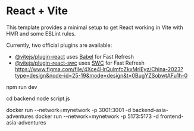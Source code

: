 # React + Vite

This template provides a minimal setup to get React working in Vite with HMR and some ESLint rules.

Currently, two official plugins are available:

- [@vitejs/plugin-react](https://github.com/vitejs/vite-plugin-react/blob/main/packages/plugin-react/README.md) uses [Babel](https://babeljs.io/) for Fast Refresh
- [@vitejs/plugin-react-swc](https://github.com/vitejs/vite-plugin-react-swc) uses [SWC](https://swc.rs/) for Fast Refresh
https://www.figma.com/file/4Xce4HrQulmfcZkxMriEyz/China-2023?type=design&node-id=25-19&mode=design&t=0BugYZSobwtAFu1h-0


npm run dev


cd backend
node script.js

docker run --network=mynetwork -p 3001:3001 -d backend-asia-adventures
docker run --network=mynetwork -p 5173:5173 -d frontend-asia-adventures
